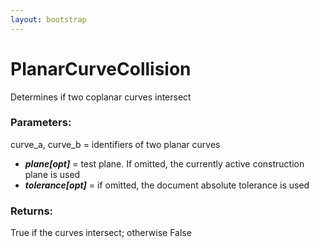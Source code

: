 ```yaml
---
layout: bootstrap
---
```


# PlanarCurveCollision

Determines if two coplanar curves intersect
          

### Parameters:

curve_a, curve_b = identifiers of two planar curves
- ***plane[opt]*** = test plane. If omitted, the currently active construction
  plane is used
- ***tolerance[opt]*** = if omitted, the document absolute tolerance is used
        

### Returns:


True if the curves intersect; otherwise False
        


